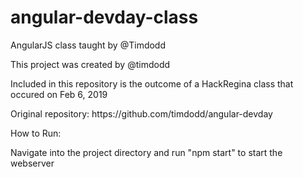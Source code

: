 # angular-devday-class
<p>AngularJS class taught by @Timdodd</p>
<p>This project was created by @timdodd</p>
<p>Included in this repository is the outcome of a HackRegina class that occured on Feb 6, 2019</p>
<p>Original repository: https://github.com/timdodd/angular-devday</p>

<p>How to Run:</p>
<p>Navigate into the project directory and run "npm start" to start the webserver</p>
